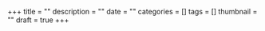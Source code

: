 +++
title = ""
description = ""
date = ""
categories = []
tags = []
thumbnail = ""
draft = true
+++

